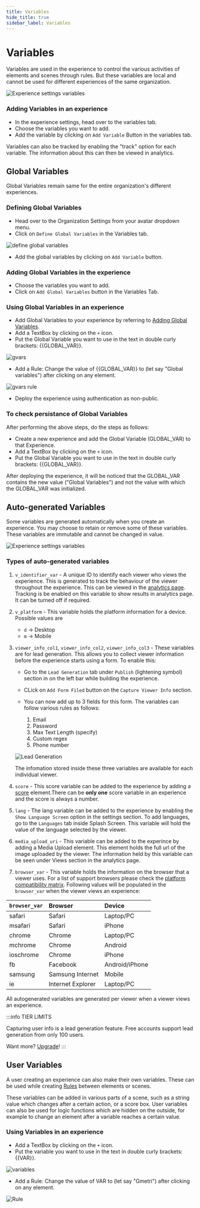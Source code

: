 ```yaml
---
title: Variables
hide_title: true
sidebar_label: Variables
---
```

# Variables

Variables are used in the experience to control the various activities of elements and scenes through rules. But these variables are local and cannot be used for different experiences of the same organization.

![Experience settings variables](https://r.vrgmetri.com/image/q_90/gb-web/portal-docs/assets/img/screenshots/z5/custom_variables.JPG#boxShadow/)

### Adding Variables in an experience
- In the experience settings, head over to the variables tab.
- Choose the variables you want to add.
- Add the variable by clicking on `Add Variable` Button in the variables tab.

Variables can also be tracked by enabling the "track" option for each variable. The information about this can then be viewed in analytics.

## Global Variables

Global Variables remain same for the entire organization's different experiences. 

### Defining Global Variables
- Head over to the Organization Settings from your avatar dropdown menu.
- Click on `Define Global Variables` in the Variables tab.

![define global variables](https://r.vrgmetri.com/image/q_90/gb-web/portal-docs/assets/img/screenshots/defineglobalvars.png#boxShadow/)

- Add the global variables by clicking on `Add Variable` button.

### Adding Global Variables in the experience

- Choose the variables you want to add.
- Click on `Add Global Variables` button in the Variables Tab.

### Using Global Variables in an experience
- Add Global Variables to your experience by referring to [Adding Global Variables](#adding-global-variables-in-the-experience/).
- Add a TextBox by clicking on the `+` icon.
- Put the Global Variable you want to use in the text in double curly brackets: {{GLOBAL_VAR}}.

![gvars](https://r.vrgmetri.com/image/q_90/gb-web/portal-docs/assets/img/screenshots/gvars.png#boxShadow/)

- Add a Rule: Change the value of {{GLOBAL_VAR}} to (let say "Global variables") after clicking on any element.

![gvars rule](https://r.vrgmetri.com/image/q_90/gb-web/portal-docs/assets/img/screenshots/gvars_connection.png#boxShadow/)

- Deploy the experience using authentication as non-public.

### To check persistance of Global Variables
After performing the above steps, do the steps as follows:

- Create a new experience and add the Global Variable (GLOBAL_VAR) to that Experience.
- Add a TextBox by clicking on the `+` icon.
- Put the Global Variable you want to use in the text in double curly brackets: {{GLOBAL_VAR}}.

After deploying the experience, it will be noticed that the GLOBAL_VAR contains the new value ("Global Variables") and not the value with which the GLOBAL_VAR was initialized.

## Auto-generated Variables
Some variables are generated automatically when you create an experience. You may choose to retain or remove some of these variables. These variables are immutable and cannot be changed in value.

![Experience settings variables](https://r.vrgmetri.com/image/q_90/gb-web/portal-docs/assets/img/screenshots/z5/auto_variables.JPG#boxShadow/)

### Types of auto-generated variables
1. `v_identifier_var` - A unique ID to identify each viewer who views the experience. This is generated to track the behaviour of the viewer throughout the experience. This can be viewed in the [analytics page](../Track/analytics_feature_set/#viewer-information).<br />
Tracking is be enabled on this variable to show results in analytics page. It can be turned off if required. <br />

2. `v_platform` - This variable holds the platform information for a device. Possible values are 
    * `d` -> Desktop
    * `m` -> Mobile

3. `viewer_info_col1`, `viewer_info_col2`, `viewer_info_col3` - These variables are for lead generation. This allows you to collect viewer information before the experience starts using a form. To enable this: 
    - Go to the `Lead Generation` tab under `Publish` (lightening symbol) section in on the left bar while building the experience.
    - CLick on `Add Form Filed` button on the `Capture Viewer Info` section. 
    - You can now add up to 3 fields for this form. The variables can follow various rules as follows:
  
      1. Email
      2. Password
      3. Max Text Length (specify)
      4. Custom regex
      5. Phone number 
   
    ![Lead Generation](https://r.vrgmetri.com/image/q_90/gb-web/portal-docs/assets/img/screenshots/z5/lead_generation.JPG#boxShadow/)
    
    The infomation stored inside these three variables are available for each individual viewer.

4. `score` - This score variable can be added to the experience by adding a [score](./Elements/Score/) element.There can be **only one** score variable in an experience and the score is always a number. 

5. `lang` - The lang variable can be added to the experience by enabling the `Show Language Screen` option in the settings section. To add languages, go to the `Languages` tab inside Splash Screen. This variable will hold the value of the language selected by the viewer.
6. `media_upload_uri` - This variable can be added to the experince by adding a Media Upload element. This element holds the full url of the image uploaded by the viewer. The information held by this variable can be seen under Views section in the analytics page.

7. `browser_var` - This variable holds the information on the browser that a viewer uses. For a list of support browsers
please check the [platform compatibility matrix](../../../Guidelines/compatibility-matrix/). Following values will be populated in the `browser_var` when the viewer views an experience:

 `browser_var`     | Browser           | Device                                            |
:------------------|:------------------|:--------------------------------------------------|
 safari            | Safari <i className="fa fa-safari" aria-label="true"></i>           | Laptop/PC <i className="fa fa-laptop" aria-label="true"></i>|
 msafari     | Safari <i className="fa fa-safari" aria-label="true"></i>          | iPhone <i className="fa fa-mobile" aria-label="true"></i>|
 chrome            | Chrome <i className="fa fa-chrome" aria-label="true"></i>            | Laptop/PC <i className="fa fa-laptop" aria-label="true"></i>|
 mchrome     | Chrome <i className="fa fa-chrome" aria-label="true"></i>          | Android <i className="fa fa-mobile" aria-label="true"></i>|
 ioschrome     | Chrome <i className="fa fa-chrome" aria-label="true"></i>        | iPhone <i className="fa fa-mobile" aria-label="true"></i>|
 fb          | Facebook          | Android/iPhone <i className="fa fa-mobile" aria-label="true"></i>|
 samsung  | Samsung Internet  | Mobile <i className="fa fa-mobile" aria-label="true"></i>|
 ie                | Internet Explorer | Laptop/PC <i className="fa fa-laptop" aria-label="true"></i>|

All autogenerated variables are generated per viewer when a viewer views an experience.

:::info TIER LIMITS

Capturing user info is a lead generation feature.
Free accounts support lead generation from only 100 users.

Want more? [Upgrade](https://gmetri.com/pricing)!
:::

## User Variables

A user creating an experience can also make their own variables. These can be used while creating [Rules](./build/#rules) between elements or scenes. 

These variables can be added in various parts of a scene, such as a string value which changes after a certain action, or a score box. User variables can also be used for logic functions which are hidden on the outside, for example to change an element after a variable reaches a certain value.

### Using Variables in an experience
- Add a TextBox by clicking on the `+` icon.
- Put the variable you want to use in the text in double curly brackets: {{VAR}}.

![variables](https://r.vrgmetri.com/image/q_90/gb-web/portal-docs/assets/img/screenshots/vars.png#boxShadow/)

- Add a Rule: Change the value of VAR to (let say "Gmetri") after clicking on any element.

![Rule](https://r.vrgmetri.com/image/q_90/gb-web/portal-docs/assets/img/screenshots/Connection.png#boxShadow/)